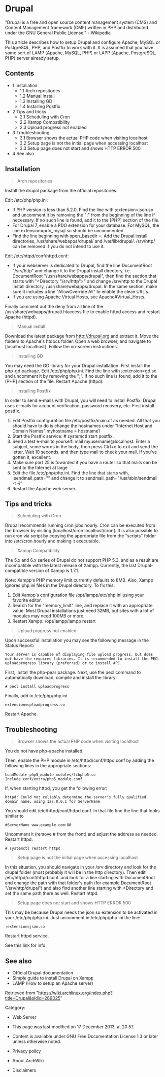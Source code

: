 Drupal
======

"Drupal is a free and open source content management system (CMS) and
Content Management framework (CMF) written in PHP and distributed under
the GNU General Public License." - Wikipedia

This article describes how to setup Drupal and configure Apache, MySQL
or PostgreSQL, PHP, and Postfix to work with it. It is assumed that you
have some sort of LAMP (Apache, MySQL, PHP) or LAPP (Apache, PostgreSQL,
PHP) server already setup.

Contents
--------

-   1 Installation
    -   1.1 Arch repositories
    -   1.2 Manual install
    -   1.3 Installing GD
    -   1.4 Installing Postfix
-   2 Tips and tricks
    -   2.1 Scheduling with Cron
    -   2.2 Xampp Compatibility
    -   2.3 Upload progress not enabled
-   3 Troubleshooting
    -   3.1 Browser shows the actual PHP code when visiting localhost
    -   3.2 Setup page is not the initial page when accessing localhost
    -   3.3 Setup page does not start and shows HTTP ERROR 500
-   4 See also

Installation
------------

> Arch repositories

Install the drupal package from the official repositories.

Edit /etc/php/php.ini:

-   If PHP version is less than 5.2.0, Find the line with
    ;extension=json.so and uncomment it by removing the ";" from the
    beginning of the line if necessary. If no such line is found, add it
    to the [PHP] section of the file.
-   For Drupal 7, enable a PDO extension for your database. For MySQL,
    the line extension=pdo_mysql.so should be uncommented.
-   Find the line beginning with open_basedir =. Add the Drupal install
    directories, /usr/share/webapps/drupal/ and /var/lib/drupal/.
    /srv/http/ can be removed if you do not intend to use it.

Edit /etc/httpd/conf/httpd.conf:

-   If your webserver is dedicated to Drupal, find the line
    DocumentRoot "/srv/http" and change it to the Drupal install
    directory, i.e. DocumentRoot "/usr/share/webapps/drupal", then find
    the section that starts with "<Directory "/srv/http">" and change
    /srv/http to the Drupal install directory,
    /usr/share/webapps/drupal. In the same section, make sure it
    includes a line "AllowOverride All" to enable the clean URL's.
-   If you are using Apache Virtual Hosts, see Apache#Virtual_Hosts.

  
 Finally comment out the deny from all line of the
/usr/share/webapps/drupal/.htaccess file to enable httpd access and
restart Apache (httpd).

> Manual install

Download the latest package from http://drupal.org and extract it. Move
the folders to Apache's htdocs folder. Open a web browser, and navigate
to [localhost localhost]. Follow the on-screen instructions.

> Installing GD

You may need the GD library for your Drupal installation. First install
the php-gd package. Edit /etc/php/php.ini. Find the line with
;extension=gd.so and uncomment it by removing the ";". If no such line
is found, add it to the [PHP] section of the file. Restart Apache
(httpd).

> Installing Postfix

In order to send e-mails with Drupal, you will need to install Postfix.
Drupal uses e-mails for account verification, password recovery, etc.
First install postfix.

1.  Edit Postfix configuration file /etc/postfix/main.cf as needed. All
    that you should have to do is change the hostnames under "Internet
    Host and Domain Names" myhostname = hostname1
2.  Start the Postfix service: # systemctl start postfix.
3.  Send a test e-mail to yourself: mail myusername@localhost. Enter a
    subject, some words in the body, then press Ctrl+d to exit and send
    the letter. Wait 10 seconds, and then type mail to check your mail.
    If you've gotten it, excellent.
4.  Make sure port 25 is fowarded if you have a router so that mails can
    be sent to the Internet at large
5.  Edit the file /etc/php/php.ini. Find the line that starts with,
    ;sendmail_path="" and change it to
    sendmail_path="/usr/sbin/sendmail -t -i"
6.  Restart the Apache web server.

Tips and tricks
---------------

> Scheduling with Cron

Drupal recommends running cron jobs hourly. Cron can be executed from
the browser by visiting [localhost/cron localhost/cron]. It is also
possible to run cron via script by copying the appropriate file from the
"scripts" folder into /etc/cron.hourly and making it executable.

> Xampp Compatibility

The 5.x and 6.x series of Drupal do not support PHP 5.3, and as a result
are incompatible with the latest release of Xampp. Currently, the last
Drupal-compatible version of Xampp is 1.7.1.

Note: Xampp's PHP memory limit currently defaults to 8MB. Also, Xampp
ignores php.ini files in the Drupal directory. To fix this:

1.  Edit Xampp's configuration file /opt/lampp/etc/php.ini using your
    favorite editor.
2.  Search for the "memory_limit" line, and replace it with an
    appropriate value. Most Drupal installations just need 32MB, but
    sites with a lot of modules may need 100MB or more.
3.  Restart Xampp: /opt/lampp/lampp restart

> Upload progress not enabled

Upon successful installation you may see the following message in the
Status Report:

    Your server is capable of displaying file upload progress, but does not have the required libraries. It is recommended to install the PECL uploadprogress library (preferred) or to install APC.

First, install the php-pear package. Next, use the pecl command to
automatically download, compile and install the library:

    # pecl install uploadprogress

Finally, add to /etc/php/php.ini

    extension=uploadprogress.so

Restart Apache.

Troubleshooting
---------------

> Browser shows the actual PHP code when visiting localhost

You do not have php-apache installed.

Then, enable the PHP module in /etc/httpd/conf/httpd.conf by adding the
following lines in the appropriate sections:

    LoadModule php5_module modules/libphp5.so
    Include conf/extra/php5_module.conf

If, when starting httpd, you get the following error:

    httpd: Could not reliably determine the server's fully qualified domain name, using 127.0.0.1 for ServerName

You should edit /etc/httpd/conf/httpd.conf. In that file find the line
that looks similar to

    #ServerName www.example.com:80

Uncomment it (remove # from the front) and adjust the address as needed.
Restart httpd:

    # systemctl restart httpd

> Setup page is not the initial page when accessing localhost

In this situation, you should navigate in your /srv directory and look
for the drupal folder (most probably it will be in the http directory).
Then edit /etc/httpd/conf/httpd.conf. and look for a line starting with
DocumentRoot and change the path with that folder's path (for example
DocumentRoot "/srv/http/drupal") and also find another line starting
with <Directory and set the same path there as well. Restart httpd.

> Setup page does not start and shows HTTP ERROR 500

This may be because Drupal needs the json.so extension to be activated
in your /etc/php/php.ini. Just uncomment in /etc/php/php.ini the line:

    ;extension=json.so

Restart httpd service.

See this link for info.

See also
--------

-   Official Drupal documentation
-   Simple guide to install Drupal on Xampp
-   LAMP (How to setup an Apache server)

Retrieved from
"https://wiki.archlinux.org/index.php?title=Drupal&oldid=289025"

Category:

-   Web Server

-   This page was last modified on 17 December 2013, at 20:57.
-   Content is available under GNU Free Documentation License 1.3 or
    later unless otherwise noted.
-   Privacy policy
-   About ArchWiki
-   Disclaimers
